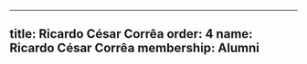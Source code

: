 ---
  title: Ricardo César Corrêa
  order: 4
  name: Ricardo César Corrêa
  membership: Alumni
  ---
  